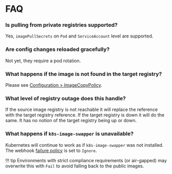 # FAQ

### Is pulling from private registries supported?

Yes, `imagePullSecrets` on `Pod` and `ServiceAccount` level are supported.

### Are config changes reloaded gracefully?

Not yet, they require a pod rotation.

### What happens if the image is not found in the target registry?

Please see [Configuration > ImageCopyPolicy](configuration.md#imagecopypolicy).

### What level of registry outage does this handle?

If the source image registry is not reachable it will replace the reference with the target registry reference.
If the target registry is down it will do the same. It has no notion of the target registry being up or down.

### What happens if `k8s-image-swapper` is unavailable?

Kubernetes will continue to work as if `k8s-image-swapper` was not installed.
The webhook [failure policy](https://kubernetes.io/docs/reference/access-authn-authz/extensible-admission-controllers/#failure-policy)
is set to `Ignore`.

!!! tip
    Environments with strict compliance requirements (or air-gapped) may overwrite this with `Fail` to
    avoid falling back to the public images.
